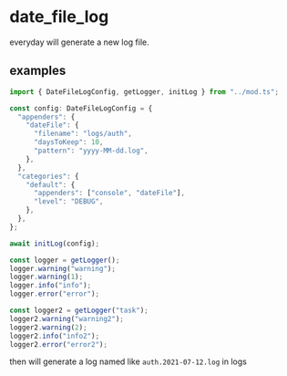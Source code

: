 # date_file_log

everyday will generate a new log file.

## examples

``` ts
import { DateFileLogConfig, getLogger, initLog } from "../mod.ts";

const config: DateFileLogConfig = {
  "appenders": {
    "dateFile": {
      "filename": "logs/auth",
      "daysToKeep": 10,
      "pattern": "yyyy-MM-dd.log",
    },
  },
  "categories": {
    "default": {
      "appenders": ["console", "dateFile"],
      "level": "DEBUG",
    },
  },
};

await initLog(config);

const logger = getLogger();
logger.warning("warning");
logger.warning(1);
logger.info("info");
logger.error("error");

const logger2 = getLogger("task");
logger2.warning("warning2");
logger2.warning(2);
logger2.info("info2");
logger2.error("error2");

```

then will generate a log named like `auth.2021-07-12.log` in logs
